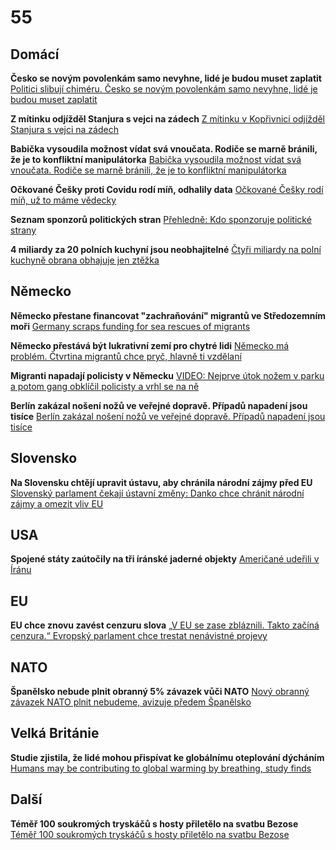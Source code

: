 # 55

## Domácí

**Česko se novým povolenkám samo nevyhne, lidé je budou muset zaplatit** [Politici slibují chiméru. Česko se novým povolenkám samo nevyhne, lidé je budou muset zaplatit](https://www.novinky.cz/clanek/ekonomika-politici-slibuji-chimeru-cesko-se-novym-povolenkam-samo-nevyhne-lide-je-budou-muset-zaplatit-40527723)

**Z mítinku odjížděl Stanjura s vejci na zádech** [Z mítinku v Kopřivnici odjížděl Stanjura s vejci na zádech](https://www.novinky.cz/clanek/krimi-z-mitinku-v-koprivnici-odjizdel-stanjura-s-vejci-na-zadech-40527707)

**Babička vysoudila možnost vídat svá vnoučata. Rodiče se marně bránili, že je to konfliktní manipulátorka** [Babička vysoudila možnost vídat svá vnoučata. Rodiče se marně bránili, že je to konfliktní manipulátorka](https://www.novinky.cz/clanek/domaci-babicka-vysoudila-moznost-vidat-sva-vnoucata-rodice-se-marne-branili-ze-je-to-konfliktni-manipulatorka-40527767)

**Očkované Češky proti Covidu rodí míň, odhalily data** [Očkované Češky rodí míň, už to máme vědecky](https://www.echo24.cz/a/HJzxG/komentar-kaiser)

**Seznam sponzorů politických stran** [Přehledně: Kdo sponzoruje politické strany](https://www.seznamzpravy.cz/clanek/volby-do-poslanecke-snemovny-prehledne-kdo-sponzoruje-politicke-strany-279250)

**4 miliardy za 20 polních kuchyní jsou neobhajitelné** [Čtyři miliardy na polní kuchyně obrana obhajuje jen ztěžka](https://www.novinky.cz/clanek/domaci-ctyri-miliardy-na-polni-kuchyne-obrana-obhajuje-jen-ztezka-40528244)

## Německo

**Německo přestane financovat "zachraňování" migrantů ve Středozemním moři** [Germany scraps funding for sea rescues of migrants](https://edition.cnn.com/2025/06/26/europe/germany-migrants-sea-rescue-funding-intl-latam)

**Německo přestává být lukrativní zemí pro chytré lidi** [Německo má problém. Čtvrtina migrantů chce pryč, hlavně ti vzdělaní](https://www.idnes.cz/zpravy/zahranicni/nemecko-migranti-studie-navrat-domu-emigrace-diskriminace.A250618_160649_zahranicni_kha)

**Migranti napadají policisty v Německu** [VIDEO: Nejprve útok nožem v parku a potom gang obklíčil policisty a vrhl se na ně](https://www.echo24.cz/a/HqMKh/zpravy-svet-nemecko-hamburk-mladistvi-bitka-police)

**Berlín zakázal nošení nožů ve veřejné dopravě. Případů napadení jsou tisíce** [Berlín zakázal nošení nožů ve veřejné dopravě. Případů napadení jsou tisíce](https://www.idnes.cz/zpravy/zahranicni/berlin-nemecko-zakaz-noze.A250624_161750_zahranicni_jhr)

## Slovensko

**Na Slovensku chtějí upravit ústavu, aby chránila národní zájmy před EU** [Slovenský parlament čekají ústavní změny: Danko chce chránit národní zájmy a omezit vliv EU](https://www.novinky.cz/clanek/zahranicni-slovensky-parlament-cekaji-ustavni-zmeny-danko-chce-chranit-narodni-zajmy-a-omezit-vliv-eu-40525672)

## USA

**Spojené státy zaútočily na tři íránské jaderné objekty** [Američané udeřili v Íránu](https://www.novinky.cz/clanek/zahranicni-blizky-a-stredni-vychod-americane-zautocili-v-iranu-40526954)

## EU

**EU chce znovu zavést cenzuru slova** [„V EU se zase zbláznili. Takto začíná cenzura.“ Evropský parlament chce trestat nenávistné projevy](https://www.echo24.cz/a/HsgbF/zpravy-svet-evropsky-parlament-chce-trestat-nenavistne-projevy-kritika-cenzura-hraba)

## NATO

**Španělsko nebude plnit obranný 5% závazek vůči NATO** [Nový obranný závazek NATO plnit nebudeme, avizuje předem Španělsko](https://www.novinky.cz/clanek/zahranicni-evropa-novy-obranny-zavazek-nato-plnit-nebudeme-avizuje-predem-spanelsko-40527105)

## Velká Británie

**Studie zjistila, že lidé mohou přispívat ke globálnímu oteplování dýcháním** [Humans may be contributing to global warming by breathing, study finds](https://www.lbc.co.uk/news/humans-contributing-global-warming-breathing-study-finds/)

## Další

**Téměř 100 soukromých tryskáčů s hosty přiletělo na svatbu Bezose** [Téměř 100 soukromých tryskáčů s hosty přiletělo na svatbu Bezose](https://www.mercurynews.com/2025/06/24/bezos-sanchez-wedding-draws-fire/)
